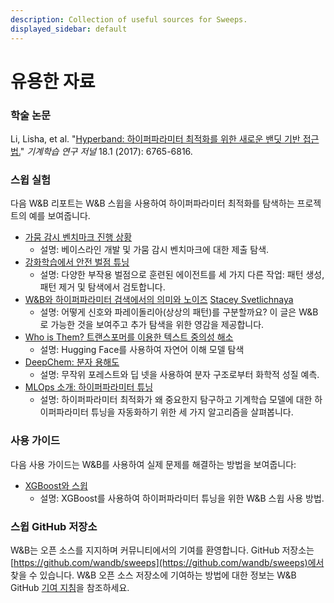 ```yaml
---
description: Collection of useful sources for Sweeps.
displayed_sidebar: default
---
```


# 유용한 자료

<head>
  <title>W&B 스윕에 대해 더 알아보기 위한 자료</title>
</head>

### 학술 논문

Li, Lisha, et al. "[Hyperband: 하이퍼파라미터 최적화를 위한 새로운 밴딧 기반 접근법.](https://arxiv.org/pdf/1603.06560.pdf)" _기계학습 연구 저널_ 18.1 (2017): 6765-6816.

### 스윕 실험

다음 W&B 리포트는 W&B 스윕을 사용하여 하이퍼파라미터 최적화를 탐색하는 프로젝트의 예를 보여줍니다.

* [가뭄 감시 벤치마크 진행 상황](https://wandb.ai/stacey/droughtwatch/reports/Drought-Watch-Benchmark-Progress--Vmlldzo3ODQ3OQ)
  * 설명: 베이스라인 개발 및 가뭄 감시 벤치마크에 대한 제출 탐색.
* [강화학습에서 안전 벌점 튜닝](https://wandb.ai/safelife/benchmark-sweeps/reports/Tuning-Safety-Penalties-in-Reinforcement-Learning---VmlldzoyNjQyODM)
  * 설명: 다양한 부작용 벌점으로 훈련된 에이전트를 세 가지 다른 작업: 패턴 생성, 패턴 제거 및 탐색에서 검토합니다.
* [W&B와 하이퍼파라미터 검색에서의 의미와 노이즈](https://wandb.ai/stacey/pytorch\_intro/reports/Meaning-and-Noise-in-Hyperparameter-Search--Vmlldzo0Mzk5MQ) [Stacey Svetlichnaya](https://wandb.ai/stacey)
  * 설명: 어떻게 신호와 파레이돌리아(상상의 패턴)를 구분할까요? 이 글은 W&B로 가능한 것을 보여주고 추가 탐색을 위한 영감을 제공합니다.
* [Who is Them? 트랜스포머를 이용한 텍스트 중의성 해소](https://wandb.ai/stacey/winograd/reports/Who-is-Them-Text-Disambiguation-with-Transformers--VmlldzoxMDU1NTc)
  * 설명: Hugging Face를 사용하여 자연어 이해 모델 탐색
* [DeepChem: 분자 용해도](https://wandb.ai/stacey/deepchem\_molsol/reports/DeepChem-Molecular-Solubility--VmlldzoxMjQxMjM)
  * 설명: 무작위 포레스트와 딥 넷을 사용하여 분자 구조로부터 화학적 성질 예측.
* [MLOps 소개: 하이퍼파라미터 튜닝](https://wandb.ai/iamleonie/Intro-to-MLOps/reports/Intro-to-MLOps-Hyperparameter-Tuning--VmlldzozMTg2OTk3)
  * 설명: 하이퍼파라미터 최적화가 왜 중요한지 탐구하고 기계학습 모델에 대한 하이퍼파라미터 튜닝을 자동화하기 위한 세 가지 알고리즘을 살펴봅니다.

### 사용 가이드

다음 사용 가이드는 W&B를 사용하여 실제 문제를 해결하는 방법을 보여줍니다:

* [XGBoost와 스윕](https://github.com/wandb/examples/blob/master/examples/wandb-sweeps/sweeps-xgboost/xgboost\_tune.py)
  * 설명: XGBoost를 사용하여 하이퍼파라미터 튜닝을 위한 W&B 스윕 사용 방법.

### 스윕 GitHub 저장소

W&B는 오픈 소스를 지지하며 커뮤니티에서의 기여를 환영합니다. GitHub 저장소는 [https://github.com/wandb/sweeps](https://github.com/wandb/sweeps)에서 찾을 수 있습니다. W&B 오픈 소스 저장소에 기여하는 방법에 대한 정보는 W&B GitHub [기여 지침](https://github.com/wandb/wandb/blob/master/CONTRIBUTING.md)을 참조하세요.